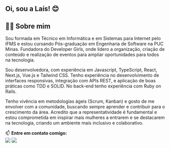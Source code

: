 ## Oi, sou a Laís! 😊

## 👩‍💻 Sobre mim  

Sou formada em Técnico em Informática e em Sistemas para Internet pelo IFMS e estou cursando Pós-graduação em Engenharia de Software na PUC Minas. Fundadora do Developer Girls, onde lidero a organização, criação de conteúdo e realização de eventos para ampliar oportunidades para todos na tecnologia.

Sou desenvolvedora, com experiência em Javascript, TypeScript, React, Next.js, Vue.js e Tailwind CSS. Tenho experiência no desenvolvimento de interfaces responsivas, integração com APIs REST, e aplicação de boas práticas como TDD e SOLID. No back-end tenho experiência com Ruby on Rails.

Tenho vivência em metodologias ágeis (Scrum, Kanban) e gosto de me envolver com a comunidade, buscando sempre aprender e contribuir para o crescimento da área. Acredito que a representatividade é fundamental e estou comprometida em inspirar mais mulheres a entrarem e se destacarem na tecnologia, criando um ambiente mais inclusivo e colaborativo.


📫 **Entre em contato comigo:**  
[<img src="https://img.shields.io/badge/-LinkedIn-%230077B5.svg?style=for-the-badge&logo=linkedin&logoColor=white" />](https://www.linkedin.com/in/laismatie/) [<img src="https://img.shields.io/badge/-Instagram-%23E4405F.svg?style=for-the-badge&logo=instagram&logoColor=white" />](https://www.instagram.com/developergirls_/)
  
